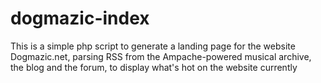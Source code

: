 # dogmazic-index
This is a simple php script to generate a landing page for the website Dogmazic.net, parsing RSS from the Ampache-powered musical archive, the blog and the forum, to display what's hot on the website currently
